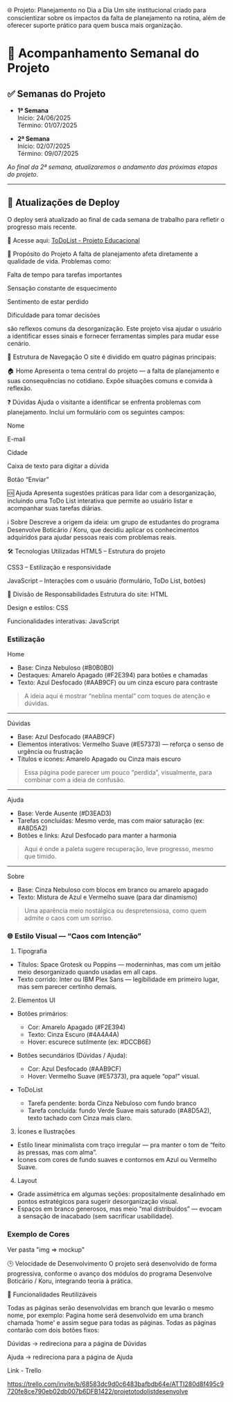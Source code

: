 ﻿🌐 Projeto: Planejamento no Dia a Dia
Um site institucional criado para conscientizar sobre os impactos da falta de planejamento na rotina, além de oferecer suporte prático para quem busca mais organização.

# 📌 Acompanhamento Semanal do Projeto

## ✅ Semanas do Projeto

- **1ª Semana**  
  Início: 24/06/2025  
  Término: 01/07/2025  

- **2ª Semana**  
  Início: 02/07/2025  
  Término: 09/07/2025  

_Ao final da 2ª semana, atualizaremos o andamento das próximas etapas do projeto._

---

## 🚀 Atualizações de Deploy

O deploy será atualizado ao final de cada semana de trabalho para refletir o progresso mais recente.

🔗 Acesse aqui: [ToDoList - Projeto Educacional](https://fabiocosta123.github.io/ToDoList_projeto_educacional)

📌 Propósito do Projeto
A falta de planejamento afeta diretamente a qualidade de vida. Problemas como:

Falta de tempo para tarefas importantes

Sensação constante de esquecimento

Sentimento de estar perdido

Dificuldade para tomar decisões

são reflexos comuns da desorganização. Este projeto visa ajudar o usuário a identificar esses sinais e fornecer ferramentas simples para mudar esse cenário.

🔧 Estrutura de Navegação
O site é dividido em quatro páginas principais:

🏠 Home
Apresenta o tema central do projeto — a falta de planejamento e suas consequências no cotidiano. Expõe situações comuns e convida à reflexão.

❓ Dúvidas
Ajuda o visitante a identificar se enfrenta problemas com planejamento. Inclui um formulário com os seguintes campos:

Nome

E-mail

Cidade

Caixa de texto para digitar a dúvida

Botão “Enviar”

🆘 Ajuda
Apresenta sugestões práticas para lidar com a desorganização, incluindo uma ToDo List interativa que permite ao usuário listar e acompanhar suas tarefas diárias.

ℹ️ Sobre
Descreve a origem da ideia: um grupo de estudantes do programa Desenvolve Boticário / Koru, que decidiu aplicar os conhecimentos adquiridos para ajudar pessoas reais com problemas reais.

🛠️ Tecnologias Utilizadas
HTML5 – Estrutura do projeto

CSS3 – Estilização e responsividade

JavaScript – Interações com o usuário (formulário, ToDo List, botões)

👥 Divisão de Responsabilidades
Estrutura do site: HTML

Design e estilos: CSS

Funcionalidades interativas: JavaScript


### Estilização
Home
- Base: Cinza Nebuloso (#B0B0B0)
- Destaques: Amarelo Apagado (#F2E394) para botões e chamadas
- Texto: Azul Desfocado (#AAB9CF) ou um cinza escuro para contraste
> A ideia aqui é mostrar “neblina mental” com toques de atenção e dúvidas.

---

Dúvidas
- Base: Azul Desfocado (#AAB9CF)
- Elementos interativos: Vermelho Suave (#E57373) — reforça o senso de urgência ou frustração
- Títulos e ícones: Amarelo Apagado ou Cinza mais escuro
> Essa página pode parecer um pouco “perdida”, visualmente, para combinar com a ideia de confusão.

---

Ajuda
- Base: Verde Ausente (#D3EAD3)
- Tarefas concluídas: Mesmo verde, mas com maior saturação (ex: #A8D5A2)
- Botões e links: Azul Desfocado para manter a harmonia
> Aqui é onde a paleta sugere recuperação, leve progresso, mesmo que tímido.

---

Sobre
- Base: Cinza Nebuloso com blocos em branco ou amarelo apagado
- Texto: Mistura de Azul e Vermelho suave (para dar dinamismo)
> Uma aparência meio nostálgica ou despretensiosa, como quem admite o caos com um sorriso.

### 🌐 Estilo Visual — “Caos com Intenção”

1. Tipografia
- Títulos: Space Grotesk ou Poppins — moderninhas, mas com um jeitão meio desorganizado quando usadas em all caps.
- Texto corrido: Inter ou IBM Plex Sans — legibilidade em primeiro lugar, mas sem parecer certinho demais.

2. Elementos UI
- Botões primários: 
  - Cor: Amarelo Apagado (#F2E394)
  - Texto: Cinza Escuro (#4A4A4A)
  - Hover: escurece sutilmente (ex: #DCCB6E)
  
- Botões secundários (Dúvidas / Ajuda):
  - Cor: Azul Desfocado (#AAB9CF)
  - Hover: Vermelho Suave (#E57373), pra aquele “opa!” visual.

- ToDoList
  - Tarefa pendente: borda Cinza Nebuloso com fundo branco
  - Tarefa concluída: fundo Verde Suave mais saturado (#A8D5A2), texto tachado com Cinza mais claro.

3. Ícones e Ilustrações
- Estilo linear minimalista com traço irregular — pra manter o tom de “feito às pressas, mas com alma”.
- Ícones com cores de fundo suaves e contornos em Azul ou Vermelho Suave.

4. Layout
- Grade assimétrica em algumas seções: propositalmente desalinhado em pontos estratégicos para sugerir desorganização visual.
- Espaços em branco generosos, mas meio “mal distribuídos” — evocam a sensação de inacabado (sem sacrificar usabilidade).

### Exemplo de Cores
Ver pasta "img => mockup"

🕒 Velocidade de Desenvolvimento
O projeto será desenvolvido de forma progressiva, conforme o avanço dos módulos do programa Desenvolve Boticário / Koru, integrando teoria à prática.

🔗 Funcionalidades Reutilizáveis

Todas as páginas serão desenvolvidas em branch que levarão o mesmo nome, por exemplo: 
Pagina home será desenvolvido em uma branch chamada 'home' e assim segue para todas as páginas.
Todas as páginas contarão com dois botões fixos:

Dúvidas → redireciona para a página de Dúvidas

Ajuda → redireciona para a página de Ajuda

Link - Trello

https://trello.com/invite/b/68583dc9d0c6483bafbdb64e/ATTI280d8f495c9720fe8ce790eb02db007b6DFB1422/projetotodolistdesenvolve
